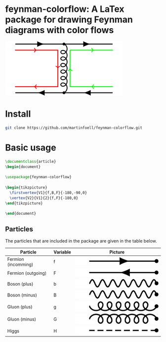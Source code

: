 # feynman-colorflow: A LaTex package for drawing Feynman diagrams with color flows
![alt text](https://github.com/martinfoell/feynman-colorflow/blob/main/example.png)
# Install

```bash
git clone https://github.com/martinfoell/feynman-colorflow.git
```
# Basic usage
```latex
\documentclass{article}
\begin{document}

\usepackage{feynman-colorflow}

\begin{tikzpicture}
  \firstvertex{V1}{f,B,F}{-180,-90,0}
  \vertex{V2}{V1}{2}{f,F}{-180,0}
\end{tikzpicture}

\end{document}
```

## Particles
The particles that are included in the package are given in the table below.

| Particle | Variable | Picture                                                                                   |
| -------- | -------- | ----------------------------------------------------------------------------------------- |
| Fermion (incomming) | f        | ![alt text](https://github.com/martinfoell/feynman-colorflow/blob/main/images/fermion1.png)|
| Fermion (outgoing) | F        | ![alt text](https://github.com/martinfoell/feynman-colorflow/blob/main/images/fermion2.png)|
| Boson (plus) | b        | ![alt text](https://github.com/martinfoell/feynman-colorflow/blob/main/images/boson1.png)|
| Boson (minus) | B        | ![alt text](https://github.com/martinfoell/feynman-colorflow/blob/main/images/boson2.png)|
| Gluon (plus) | g        | ![alt text](https://github.com/martinfoell/feynman-colorflow/blob/main/images/gluon1.png)|
| Gluon (minus) | G        | ![alt text](https://github.com/martinfoell/feynman-colorflow/blob/main/images/gluon2.png)|
| Higgs | H        | ![alt text](https://github.com/martinfoell/feynman-colorflow/blob/main/images/higgs1.png)|




